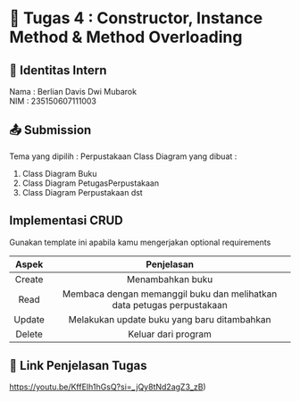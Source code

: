 # 📁 Tugas 4 : Constructor, Instance Method & Method Overloading

## 👤 Identitas Intern
Nama : Berlian Davis Dwi Mubarok             
NIM  : 235150607111003

## 📤 Submission

Tema yang dipilih : Perpustakaan 
Class Diagram yang dibuat : 
1. Class Diagram Buku
2. Class Diagram PetugasPerpustakaan
3. Class Diagram Perpustakaan
dst

## Implementasi CRUD

Gunakan template ini apabila kamu mengerjakan optional requirements

| Aspek | Penjelasan    |     
| :---:   | :---: | 
| Create | Menambahkan buku | 
| Read | Membaca dengan memanggil buku dan melihatkan data petugas perpustakaan | 
| Update | Melakukan update buku yang baru ditambahkan | 
| Delete | Keluar dari program | 



## 🔗 Link Penjelasan Tugas

https://youtu.be/KffEIh1hGsQ?si=_jQy8tNd2agZ3_zB)
